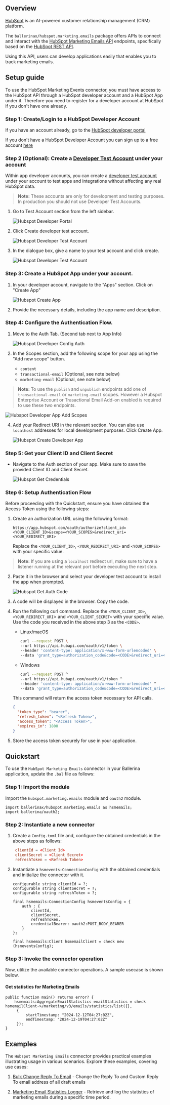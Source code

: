## Overview
[HubSpot](https://www.hubspot.com) is an AI-powered customer relationship management (CRM) platform. 

The `ballerinax/hubspot.marketing.emails` package offers APIs to connect and interact with the [HubSpot Marketing Emails API](https://developers.hubspot.com/docs/reference/api/marketing/emails/marketing-emails) endpoints, specifically based on the [HubSpot REST API](https://developers.hubspot.com/docs/reference/api/overview).

Using this API, users can develop applications easily that enables you to track marketing emails.

## Setup guide

To use the HubSpot Marketing Events connector, you must have access to the HubSpot API through a HubSpot developer account and a HubSpot App under it. Therefore you need to register for a developer account at HubSpot if you don't have one already.

### Step 1: Create/Login to a HubSpot Developer Account

If you have an account already, go to the [HubSpot developer portal](https://app.hubspot.com/)

If you don't have a HubSpot Developer Account you can sign up to a free account [here](https://developers.hubspot.com/get-started)

### Step 2 (Optional): Create a [Developer Test Account](https://developers.hubspot.com/beta-docs/getting-started/account-types#developer-test-accounts) under your account

Within app developer accounts, you can create a [developer test account](https://developers.hubspot.com/beta-docs/getting-started/account-types#developer-test-accounts) under your account to test apps and integrations without affecting any real HubSpot data.

> **Note:** These accounts are only for development and testing purposes. In production you should not use Developer Test Accounts.

1. Go to Test Account section from the left sidebar.

   ![Hubspot Developer Portal](https://github.com/ballerina-platform/module-ballerinax-hubspot.marketing.emails/tree/main/docs/setup/resources/test_acc_1.png)

2. Click Create developer test account.

   ![Hubspot Developer Test Account](https://github.com/ballerina-platform/module-ballerinax-hubspot.marketing.emails/tree/main/docs/setup/resources/test_acc_2.png)

3. In the dialogue box, give a name to your test account and click create.

   ![Hubspot Developer Test Account](https://github.com/ballerina-platform/module-ballerinax-hubspot.marketing.emails/tree/main/docs/setup/resources/test_acc_3.png)

### Step 3: Create a HubSpot App under your account.

1. In your developer account, navigate to the "Apps" section. Click on "Create App"

   ![Hubspot Create App](https://github.com/ballerina-platform/module-ballerinax-hubspot.marketing.emails/tree/main/docs/setup/resources/create_app_1.png )

2. Provide the necessary details, including the app name and description.

### Step 4: Configure the Authentication Flow.

1. Move to the Auth Tab. (Second tab next to App Info)

   ![Hubspot Developer Config Auth](https://github.com/ballerina-platform/module-ballerinax-hubspot.marketing.emails/tree/main/docs/setup/resources/auth_section.png )

2. In the Scopes section, add the following scope for your app using the "Add new scope" button.

   * `content`
   * `transactional-email` (Optional, see note below)
   * `marketing-email` (Optional, see note below)

> **Note:** To use the `publish` and `unpublish` endpoints add one of `transactional-email` or `marketing-email` scopes. However a Hubspot Enterprise Account or Trasactional Email Add-on enabled is required to use these two endpoints.

   ![Hubspot Developer App Add Scopes](https://github.com/ballerina-platform/module-ballerinax-hubspot.marketing.emails/tree/main/docs/setup/resources/scopes.png )

4. Add your Redirect URI in the relevant section. You can also use `localhost` addresses for local development purposes. Click Create App.

   ![Hubspot Create Developer App](https://github.com/ballerina-platform/module-ballerinax-hubspot.marketing.emails/tree/main/docs/setup/resources/create_app_final.png )

### Step 5: Get your Client ID and Client Secret

- Navigate to the Auth section of your app. Make sure to save the provided Client ID and Client Secret.

   ![Hubspot Get Credentials](https://github.com/ballerina-platform/module-ballerinax-hubspot.marketing.emails/tree/main/docs/setup/resources/get_credentials.png )

### Step 6: Setup Authentication Flow

Before proceeding with the Quickstart, ensure you have obtained the Access Token using the following steps:

1. Create an authorization URL using the following format:

   ```
   https://app.hubspot.com/oauth/authorize?client_id=<YOUR_CLIENT_ID>&scope=<YOUR_SCOPES>&redirect_uri=<YOUR_REDIRECT_URI>
   ```

   Replace the `<YOUR_CLIENT_ID>`, `<YOUR_REDIRECT_URI>` and `<YOUR_SCOPES>` with your specific value.

> **Note:** If you are using a `localhost` redirect url, make sure to have a listener running at the relevant port before executing the next step.

2. Paste it in the browser and select your developer test account to install the app when prompted.

   ![Hubspot Get Auth Code](https://github.com/ballerina-platform/module-ballerinax-hubspot.marketing.emails/tree/main/docs/setup/resources/install_app.png)

3. A code will be displayed in the browser. Copy the code.

4. Run the following curl command. Replace the `<YOUR_CLIENT_ID>`, `<YOUR_REDIRECT_URI`> and `<YOUR_CLIENT_SECRET>` with your specific value. Use the code you received in the above step 3 as the `<CODE>`.

   - Linux/macOS

     ```bash
     curl --request POST \
     --url https://api.hubapi.com/oauth/v1/token \
     --header 'content-type: application/x-www-form-urlencoded' \
     --data 'grant_type=authorization_code&code=<CODE>&redirect_uri=<YOUR_REDIRECT_URI>&client_id=<YOUR_CLIENT_ID>&client_secret=<YOUR_CLIENT_SECRET>'
     ```

   - Windows

     ```bash
     curl --request POST ^
     --url https://api.hubapi.com/oauth/v1/token ^
     --header 'content-type: application/x-www-form-urlencoded' ^
     --data 'grant_type=authorization_code&code=<CODE>&redirect_uri=<YOUR_REDIRECT_URI>&client_id=<YOUR_CLIENT_ID>&client_secret=<YOUR_CLIENT_SECRET>'
     ```

   This command will return the access token necessary for API calls.

   ```json
   {
     "token_type": "bearer",
     "refresh_token": "<Refresh Token>",
     "access_token": "<Access Token>",
     "expires_in": 1800
   }
   ```

5. Store the access token securely for use in your application.

## Quickstart

To use the `HubSpot Marketing Emails` connector in your Ballerina application, update the `.bal` file as follows:

### Step 1: Import the module

Import the `hubspot.marketing.emails` module and `oauth2` module.

```ballerina
import ballerinax/hubspot.marketing.emails as hsmemails;
import ballerina/oauth2;
```

### Step 2: Instantiate a new connector

1. Create a `Config.toml` file and, configure the obtained credentials in the above steps as follows:

   ```toml
    clientId = <Client Id>
    clientSecret = <Client Secret>
    refreshToken = <Refresh Token>
   ```

2. Instantiate a `hsmevents:ConnectionConfig` with the obtained credentials and initialize the connector with it.

    ```ballerina 
    configurable string clientId = ?;
    configurable string clientSecret = ?;
    configurable string refreshToken = ?;

    final hsmemails:ConnectionConfig hsmeventsConfig = {
        auth : {
            clientId,
            clientSecret,
            refreshToken,
            credentialBearer: oauth2:POST_BODY_BEARER
        }
    };

    final hsmemails:Client hsmemailClient = check new (hsmeventsConfig);
    ```

### Step 3: Invoke the connector operation

Now, utilize the available connector operations. A sample usecase is shown below.

#### Get statistics for Marketing Emails
    
```ballerina
public function main() returns error? {
    hsmemails:AggregateEmailStatistics emailStatistics = check hsmemailClient->/marketing/v3/emails/statistics/list({}, 
     {
         startTimestamp: "2024-12-12T04:27:02Z",
         endTimestamp: "2024-12-19T04:27:02Z"
     });
}
```


## Examples

The `Hubspot Marketing Emails` connector provides practical examples illustrating usage in various scenarios. Explore these examples, covering use cases:

1. [Bulk Change Reply To Email](https://github.com/ballerina-platform/module-ballerinax-hubspot.marketing.emails/tree/main/examples/bulk_change_reply_email/) - Change the Reply To and Custom Reply To email address of all draft emails

2. [Marketing Email Statistics Logger](https://github.com/ballerina-platform/module-ballerinax-hubspot.marketing.emails/tree/main/examples/email_stat_logger/) - Retrieve and log the statistics of marketing emails during a specific time period.
